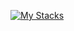 [![My Stacks](https://skillicons.dev/icons?i=dart,nodejs,go,rust,php,ts,react,vue,flutter)](https://zinkyawkyaw.dev)
